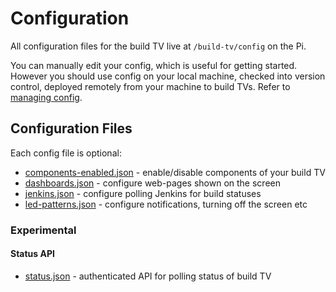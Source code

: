 # Configuration
All configuration files for the build TV live at `/build-tv/config` on the Pi.

You can manually edit your config, which is useful for getting started. However you should use config on your local
machine, checked into version control, deployed remotely from your machine to build TVs. Refer to
[managing config](managing-config.md).


## Configuration Files
Each config file is optional:
- [components-enabled.json](config/components-enabled.md) - enable/disable components of your build TV
- [dashboards.json](config/dashboards.md) - configure web-pages shown on the screen
- [jenkins.json](jenkins.md) - configure polling Jenkins for build statuses
- [led-patterns.json](led-patterns.md) - configure notifications, turning off the screen etc


### Experimental

#### Status API
- [status.json](status.md) - authenticated API for polling status of build TV
